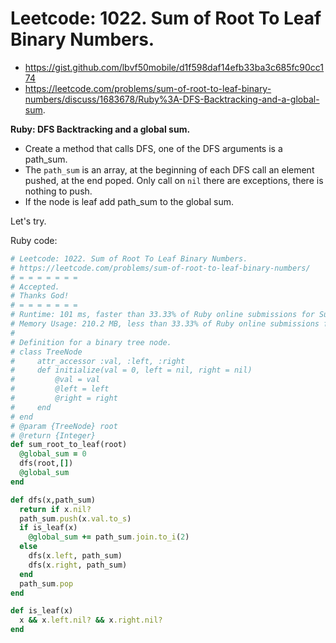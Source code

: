 # Leetcode: 1022. Sum of Root To Leaf Binary Numbers.

- https://gist.github.com/lbvf50mobile/d1f598daf14efb33ba3c685fc90cc174
- https://leetcode.com/problems/sum-of-root-to-leaf-binary-numbers/discuss/1683678/Ruby%3A-DFS-Backtracking-and-a-global-sum.

**Ruby: DFS Backtracking and a global sum.**

- Create a method that calls DFS, one of the DFS arguments is a path_sum.  
- The `path_sum` is an array, at the beginning of each DFS call an element pushed, at the end poped. Only call on `nil` there are exceptions, there is nothing to push. 
- If the node is leaf add path_sum to the global sum.

Let's try.

Ruby code:
```Ruby
# Leetcode: 1022. Sum of Root To Leaf Binary Numbers.
# https://leetcode.com/problems/sum-of-root-to-leaf-binary-numbers/
# = = = = = = =
# Accepted.
# Thanks God!
# = = = = = = =
# Runtime: 101 ms, faster than 33.33% of Ruby online submissions for Sum of Root To Leaf Binary Numbers.
# Memory Usage: 210.2 MB, less than 33.33% of Ruby online submissions for Sum of Root To Leaf Binary Numbers.
#
# Definition for a binary tree node.
# class TreeNode
#     attr_accessor :val, :left, :right
#     def initialize(val = 0, left = nil, right = nil)
#         @val = val
#         @left = left
#         @right = right
#     end
# end
# @param {TreeNode} root
# @return {Integer}
def sum_root_to_leaf(root)
  @global_sum = 0
  dfs(root,[])
  @global_sum
end

def dfs(x,path_sum)
  return if x.nil?
  path_sum.push(x.val.to_s)
  if is_leaf(x)
    @global_sum += path_sum.join.to_i(2)
  else
    dfs(x.left, path_sum)
    dfs(x.right, path_sum)
  end
  path_sum.pop
end

def is_leaf(x)
  x && x.left.nil? && x.right.nil?
end
```

